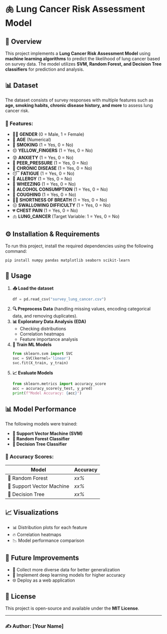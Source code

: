 # 🫁 Lung Cancer Risk Assessment Model

## 📌 Overview
This project implements a **Lung Cancer Risk Assessment Model** using **machine learning algorithms** to predict the likelihood of lung cancer based on survey data. The model utilizes **SVM, Random Forest, and Decision Tree classifiers** for prediction and analysis.

## 📊 Dataset
The dataset consists of survey responses with multiple features such as **age, smoking habits, chronic disease history, and more** to assess lung cancer risk. 

### 📌 Features:
- 🧑‍⚕️ **GENDER** (0 = Male, 1 = Female)
- 🎂 **AGE** (Numerical)
- 🚬 **SMOKING** (1 = Yes, 0 = No)
- 🟡 **YELLOW_FINGERS** (1 = Yes, 0 = No)
- 😰 **ANXIETY** (1 = Yes, 0 = No)
- 👫 **PEER_PRESSURE** (1 = Yes, 0 = No)
- 🏥 **CHRONIC DISEASE** (1 = Yes, 0 = No)
- 😴 **FATIGUE** (1 = Yes, 0 = No)
- 🤧 **ALLERGY** (1 = Yes, 0 = No)
- 😤 **WHEEZING** (1 = Yes, 0 = No)
- 🍷 **ALCOHOL CONSUMPTION** (1 = Yes, 0 = No)
- 🤧 **COUGHING** (1 = Yes, 0 = No)
- 😮‍💨 **SHORTNESS OF BREATH** (1 = Yes, 0 = No)
- 😖 **SWALLOWING DIFFICULTY** (1 = Yes, 0 = No)
- 💔 **CHEST PAIN** (1 = Yes, 0 = No)
- 🫁 **LUNG_CANCER** (Target Variable: 1 = Yes, 0 = No)

## ⚙️ Installation & Requirements
To run this project, install the required dependencies using the following command:

```sh
pip install numpy pandas matplotlib seaborn scikit-learn
```

## 🚀 Usage
1. **📥 Load the dataset**
   ```python
   df = pd.read_csv("survey_lung_cancer.csv")
   ```
2. **🔍 Preprocess Data** (handling missing values, encoding categorical data, and removing duplicates).
3. **📊 Exploratory Data Analysis (EDA)**
   - Checking distributions
   - Correlation heatmaps
   - Feature importance analysis
4. **🤖 Train ML Models**
   ```python
   from sklearn.svm import SVC
   svc = SVC(kernel='linear')
   svc.fit(X_train, y_train)
   ```
5. **📈 Evaluate Models**
   ```python
   from sklearn.metrics import accuracy_score
   acc = accuracy_score(y_test, y_pred)
   print(f"Model Accuracy: {acc}")
   ```

## 📊 Model Performance
The following models were trained:
- **🤖 Support Vector Machine (SVM)**
- **🌲 Random Forest Classifier**
- **🌳 Decision Tree Classifier**

### 🎯 Accuracy Scores:
| Model               | Accuracy |
|---------------------|----------|
| 🌲 Random Forest      |  *xx%*    |
| 🤖 Support Vector Machine | *xx%*  |
| 🌳 Decision Tree      |  *xx%*    |

## 📈 Visualizations
- 📊 Distribution plots for each feature
- 🔥 Correlation heatmaps
- 📉 Model performance comparison

## 🔮 Future Improvements
- 🏥 Collect more diverse data for better generalization
- 🧠 Implement deep learning models for higher accuracy
- 🌐 Deploy as a web application

## 📜 License
This project is open-source and available under the **MIT License**.

---
### ✍️ Author: [Your Name]
